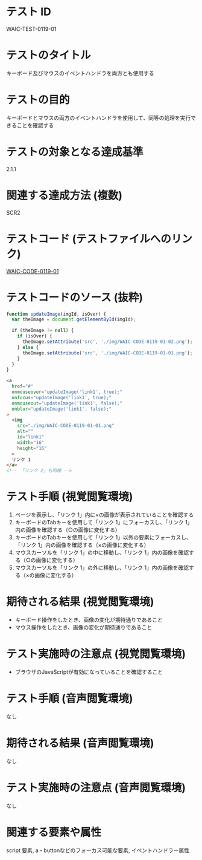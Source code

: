# テスト ID

WAIC-TEST-0119-01

# テストのタイトル

キーボード及びマウスのイベントハンドラを両方とも使用する

# テストの目的

キーボードとマウスの両方のイベントハンドラを使用して、同等の処理を実行できることを確認する

# テストの対象となる達成基準

2.1.1

# 関連する達成方法 (複数)

SCR2

# テストコード (テストファイルへのリンク)

[WAIC-CODE-0119-01](https://waic.github.io/as_test/WAIC-CODE/WAIC-CODE-0119-01.html)

# テストコードのソース (抜粋)

```javascript
function updateImage(imgId, isOver) {
  var theImage = document.getElementById(imgId);

  if (theImage != null) {
    if (isOver) {
      theImage.setAttribute('src', './img/WAIC-CODE-0119-01-02.png');
    } else {
      theImage.setAttribute('src', './img/WAIC-CODE-0119-01-01.png');
    }
  }
}
```

```html
<a
  href="#"
  onmouseover="updateImage('link1', true);"
  onfocus="updateImage('link1', true);"
  onmouseout="updateImage('link1', false);"
  onblur="updateImage('link1', false);"
>
  <img
    src="./img/WAIC-CODE-0119-01-01.png"
    alt=""
    id="link1"
    width="16"
    height="16"
  >
  リンク 1
</a>
<!-- 「リンク 2」も同様 -->
```

# テスト手順 (視覚閲覧環境)

1. ページを表示し、「リンク 1」内に×の画像が表示されていることを確認する
2. キーボードのTabキーを使用して「リンク 1」にフォーカスし、「リンク 1」内の画像を確認する（○の画像に変化する）
3. キーボードのTabキーを使用して「リンク 1」以外の要素にフォーカスし、「リンク 1」内の画像を確認する（×の画像に変化する）
4. マウスカーソルを「リンク 1」の中に移動し、「リンク 1」内の画像を確認する（○の画像に変化する）
5. マウスカーソルを「リンク 1」の外に移動し、「リンク 1」内の画像を確認する（×の画像に変化する）

# 期待される結果 (視覚閲覧環境)

- キーボード操作をしたとき、画像の変化が期待通りであること
- マウス操作をしたとき、画像の変化が期待通りであること

# テスト実施時の注意点 (視覚閲覧環境)

- ブラウザのJavaScriptが有効になっていることを確認すること

# テスト手順 (音声閲覧環境)

なし

# 期待される結果 (音声閲覧環境)

なし

# テスト実施時の注意点 (音声閲覧環境)

なし

# 関連する要素や属性

script 要素, a・buttonなどのフォーカス可能な要素, イベントハンドラー属性
